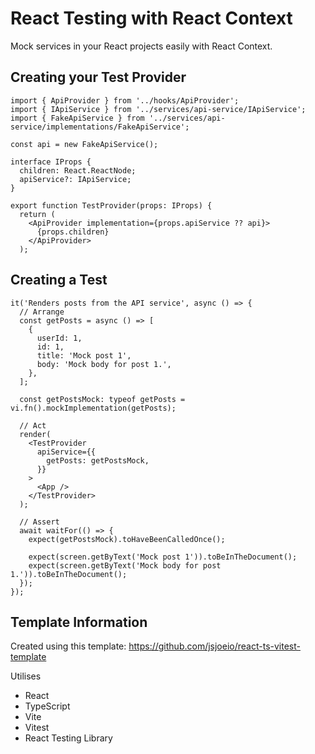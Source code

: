 # React Testing with React Context

Mock services in your React projects easily with React Context.

## Creating your Test Provider

```tsx
import { ApiProvider } from '../hooks/ApiProvider';
import { IApiService } from '../services/api-service/IApiService';
import { FakeApiService } from '../services/api-service/implementations/FakeApiService';

const api = new FakeApiService();

interface IProps {
  children: React.ReactNode;
  apiService?: IApiService;
}

export function TestProvider(props: IProps) {
  return (
    <ApiProvider implementation={props.apiService ?? api}>
      {props.children}
    </ApiProvider>
  );
```

## Creating a Test

```tsx
it('Renders posts from the API service', async () => {
  // Arrange
  const getPosts = async () => [
    {
      userId: 1,
      id: 1,
      title: 'Mock post 1',
      body: 'Mock body for post 1.',
    },
  ];

  const getPostsMock: typeof getPosts = vi.fn().mockImplementation(getPosts);

  // Act
  render(
    <TestProvider
      apiService={{
        getPosts: getPostsMock,
      }}
    >
      <App />
    </TestProvider>
  );

  // Assert
  await waitFor(() => {
    expect(getPostsMock).toHaveBeenCalledOnce();

    expect(screen.getByText('Mock post 1')).toBeInTheDocument();
    expect(screen.getByText('Mock body for post 1.')).toBeInTheDocument();
  });
});
```

## Template Information

Created using this template: https://github.com/jsjoeio/react-ts-vitest-template

Utilises

- React
- TypeScript
- Vite
- Vitest
- React Testing Library

